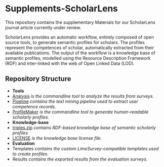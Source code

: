 # Supplements-ScholarLens
This repository contains the supplementary Materials for our ScholarLens journal article currently under review.

ScholarLens provides an automatic workflow, entirely composed of open source tools, to generate semantic profiles for scholars. The profiles represent the competences of scholar, automatically extracted from their available publications. The output of the workflow is a knowledge base of semantic profiles, modelled using the Resource Description Framework (RDF) and inter-linked with the web of Open Linked Data (LOD).

## Repository Structure
* **Tools**
 * [Analysis](../master/Tools/Analysis) *is the commandline tool to analyze the results from surveys.*
 * [Pipeline](../master/Tools/Pipeline) *contains the text mining pipeline used to extract user competence records.*
 * [ProfileMaker](../master/Tools/ProfileMaker) *is the commandline tool to generate human-readable scholarly profiles.*
* **Knowledge-base**
 * [triples.zip](../master/Knowledge-base/triples.zip) *contains RDF-based knowledge base of semantic scholarly profiles*
 * [LICENSE](../master/Knowledge-base/LICENSE) *is the knowledge base license file.*
* **Evaluation**
 * Templates *contains the custom LimeSurvey-compatible templates used to create profiles.*
 * Results *contains the exported results from the evaluation surveys.*
